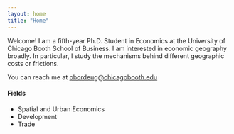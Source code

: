 ```yaml
---
layout: home
title: "Home"
---
```


Welcome! I am a fifth-year Ph.D. Student in Economics at the University of Chicago Booth School of Business. I am interested in economic geography broadly. In particular, I study the mechanisms behind different geographic costs or frictions. 

You can reach me at [obordeug@chicagobooth.edu](mailto:obordeug@chicagobooth.edu)

#### **Fields**
* Spatial and Urban Economics
* Development
* Trade